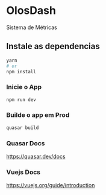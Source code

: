 # OlosDash

Sistema de Métricas

## Instale as dependencias
```bash
yarn
# or
npm install
```

### Inicie o App
```bash
npm run dev
```

### Builde o app em Prod
```bash
quasar build
```

### Quasar Docs
https://quasar.dev/docs

### Vuejs Docs
https://vuejs.org/guide/introduction